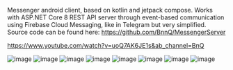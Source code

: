 Messenger android client, based on kotlin and jetpack compose.
Works with ASP.NET Core 8 REST API server through event-based communication using Firebase Cloud Messaging, like in Telegram but very simplified. Source code can be found here: https://github.com/BnnQ/MessengerServer

https://www.youtube.com/watch?v=uoQ7AK6JE1s&ab_channel=BnQ

![image](https://github.com/BnnQ/MessengerAndroidClient/assets/115489239/0ebf0a48-5885-4967-9e8d-33bbb6816486)
![image](https://github.com/BnnQ/MessengerAndroidClient/assets/115489239/7ec5b40d-972a-42da-bac7-4e3e6510ed2a)
 ![image](https://github.com/BnnQ/MessengerAndroidClient/assets/115489239/e231477d-cf67-41b3-88e0-cc296b49c3d1)
![image](https://github.com/BnnQ/MessengerAndroidClient/assets/115489239/d2ee198a-a362-48af-bd5b-46c4dbbc5d0d)
![image](https://github.com/BnnQ/MessengerAndroidClient/assets/115489239/0451f596-58e8-4d24-aa8a-c7a8db8cfd13)
![image](https://github.com/BnnQ/MessengerAndroidClient/assets/115489239/914f8d3f-f195-4b5b-8f23-7e6858057c90)
![image](https://github.com/BnnQ/MessengerAndroidClient/assets/115489239/5b271161-cdc8-418c-96d6-dae725cb0f3c)
![image](https://github.com/BnnQ/MessengerAndroidClient/assets/115489239/28b01d7e-8c03-4360-b5e8-971ca96eaf8c)
